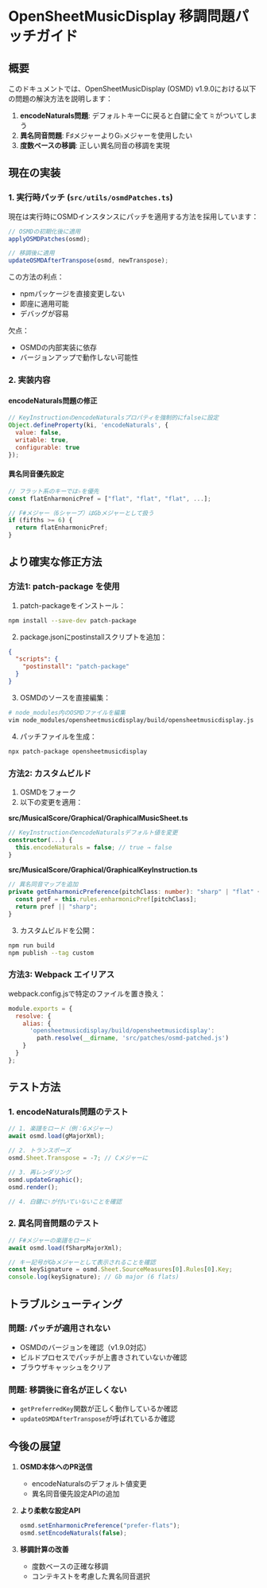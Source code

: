 # OpenSheetMusicDisplay 移調問題パッチガイド

## 概要

このドキュメントでは、OpenSheetMusicDisplay (OSMD) v1.9.0における以下の問題の解決方法を説明します：

1. **encodeNaturals問題**: デフォルトキーCに戻ると白鍵に全て♮がついてしまう
2. **異名同音問題**: F♯メジャーよりG♭メジャーを使用したい
3. **度数ベースの移調**: 正しい異名同音の移調を実現

## 現在の実装

### 1. 実行時パッチ (`src/utils/osmdPatches.ts`)

現在は実行時にOSMDインスタンスにパッチを適用する方法を採用しています：

```typescript
// OSMDの初期化後に適用
applyOSMDPatches(osmd);

// 移調後に適用
updateOSMDAfterTranspose(osmd, newTranspose);
```

この方法の利点：
- npmパッケージを直接変更しない
- 即座に適用可能
- デバッグが容易

欠点：
- OSMDの内部実装に依存
- バージョンアップで動作しない可能性

### 2. 実装内容

#### encodeNaturals問題の修正
```javascript
// KeyInstructionのencodeNaturalsプロパティを強制的にfalseに設定
Object.defineProperty(ki, 'encodeNaturals', {
  value: false,
  writable: true,
  configurable: true
});
```

#### 異名同音優先設定
```javascript
// フラット系のキーでは♭を優先
const flatEnharmonicPref = ["flat", "flat", "flat", ...];

// F#メジャー（6シャープ）はGbメジャーとして扱う
if (fifths >= 6) {
  return flatEnharmonicPref;
}
```

## より確実な修正方法

### 方法1: patch-package を使用

1. patch-packageをインストール：
```bash
npm install --save-dev patch-package
```

2. package.jsonにpostinstallスクリプトを追加：
```json
{
  "scripts": {
    "postinstall": "patch-package"
  }
}
```

3. OSMDのソースを直接編集：
```bash
# node_modules内のOSMDファイルを編集
vim node_modules/opensheetmusicdisplay/build/opensheetmusicdisplay.js
```

4. パッチファイルを生成：
```bash
npx patch-package opensheetmusicdisplay
```

### 方法2: カスタムビルド

1. OSMDをフォーク
2. 以下の変更を適用：

**src/MusicalScore/Graphical/GraphicalMusicSheet.ts**
```typescript
// KeyInstructionのencodeNaturalsデフォルト値を変更
constructor(...) {
  this.encodeNaturals = false; // true → false
}
```

**src/MusicalScore/Graphical/GraphicalKeyInstruction.ts**
```typescript
// 異名同音マップを追加
private getEnharmonicPreference(pitchClass: number): "sharp" | "flat" {
  const pref = this.rules.enharmonicPref[pitchClass];
  return pref || "sharp";
}
```

3. カスタムビルドを公開：
```bash
npm run build
npm publish --tag custom
```

### 方法3: Webpack エイリアス

webpack.config.jsで特定のファイルを置き換え：

```javascript
module.exports = {
  resolve: {
    alias: {
      'opensheetmusicdisplay/build/opensheetmusicdisplay':
        path.resolve(__dirname, 'src/patches/osmd-patched.js')
    }
  }
};
```

## テスト方法

### 1. encodeNaturals問題のテスト
```typescript
// 1. 楽譜をロード（例：Gメジャー）
await osmd.load(gMajorXml);

// 2. トランスポーズ
osmd.Sheet.Transpose = -7; // Cメジャーに

// 3. 再レンダリング
osmd.updateGraphic();
osmd.render();

// 4. 白鍵に♮が付いていないことを確認
```

### 2. 異名同音問題のテスト
```typescript
// F#メジャーの楽譜をロード
await osmd.load(fSharpMajorXml);

// キー記号がGbメジャーとして表示されることを確認
const keySignature = osmd.Sheet.SourceMeasures[0].Rules[0].Key;
console.log(keySignature); // Gb major (6 flats)
```

## トラブルシューティング

### 問題: パッチが適用されない
- OSMDのバージョンを確認（v1.9.0対応）
- ビルドプロセスでパッチが上書きされていないか確認
- ブラウザキャッシュをクリア

### 問題: 移調後に音名が正しくない
- `getPreferredKey`関数が正しく動作しているか確認
- `updateOSMDAfterTranspose`が呼ばれているか確認

## 今後の展望

1. **OSMD本体へのPR送信**
   - encodeNaturalsのデフォルト値変更
   - 異名同音優先設定APIの追加

2. **より柔軟な設定API**
   ```typescript
   osmd.setEnharmonicPreference("prefer-flats");
   osmd.setEncodeNaturals(false);
   ```

3. **移調計算の改善**
   - 度数ベースの正確な移調
   - コンテキストを考慮した異名同音選択